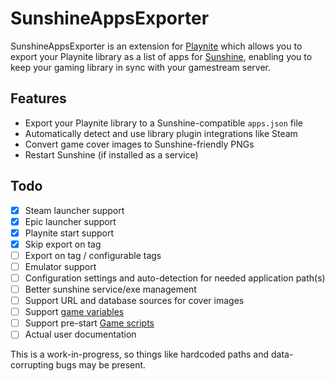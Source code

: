 # SunshineAppsExporter
SunshineAppsExporter is an extension for [Playnite](https://playnite.link/) which allows you to export your Playnite library 
as a list of apps for [Sunshine](https://github.com/LizardByte/Sunshine), enabling you to keep your gaming library in sync 
with your gamestream server.

## Features
* Export your Playnite library to a Sunshine-compatible `apps.json` file
* Automatically detect and use library plugin integrations like Steam
* Convert game cover images to Sunshine-friendly PNGs
* Restart Sunshine (if installed as a service)

## Todo
- [x] Steam launcher support
- [x] Epic launcher support
- [x] Playnite start support
- [x] Skip export on tag
- [ ] Export on tag / configurable tags
- [ ] Emulator support
- [ ] Configuration settings and auto-detection for needed application path(s)
- [ ] Better sunshine service/exe management
- [ ] Support URL and database sources for cover images
- [ ] Support [game variables](https://playnite.link/docs/master/manual/gameVariables.html)
- [ ] Support pre-start [Game scripts](https://playnite.link/docs/master/manual/gameScripts.html)
- [ ] Actual user documentation

This is a work-in-progress, so things like hardcoded paths and data-corrupting bugs may be present. 